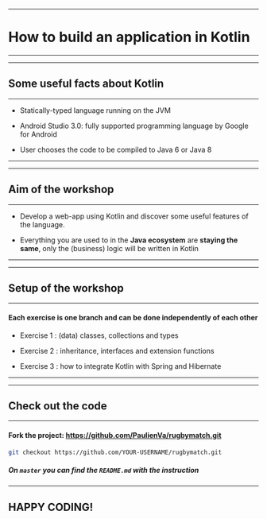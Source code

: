 <!-- python3 -m http.server -->



****
# How to build an application in Kotlin


****

---

## Some useful facts about Kotlin
****

- Statically-typed language running on the JVM 


- Android Studio 3.0: fully supported programming language by Google for Android


- User chooses the code to be compiled to Java 6 or Java 8
****


---
## Aim of the workshop
****

- Develop a web-app using Kotlin and discover some useful features of the language.


- Everything you are used to in the **Java ecosystem** are **staying the same**, only the (business) logic will be written in Kotlin
****
---
## Setup of the workshop
****

#### Each exercise is one branch and can be done independently of each other

- Exercise 1 : (data) classes, collections and types


- Exercise 2 : inheritance, interfaces and extension functions


- Exercise 3 : how to integrate Kotlin with Spring and Hibernate
****


---

## Check out the code
****

#### Fork the project: https://github.com/PaulienVa/rugbymatch.git

```bash
git checkout https://github.com/YOUR-USERNAME/rugbymatch.git
```

##### On `master` you can find the `README.md` with the instruction
****


## HAPPY CODING!